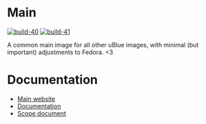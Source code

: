 # Main

[![build-40](https://github.com/ublue-os/main/actions/workflows/build-40.yml/badge.svg)](https://github.com/ublue-os/main/actions/workflows/build-40.yml)
[![build-41](https://github.com/ublue-os/main/actions/workflows/build-41.yml/badge.svg)](https://github.com/ublue-os/main/actions/workflows/build-41.yml)

A common main image for all other uBlue images, with minimal (but important) adjustments to Fedora. <3

# Documentation

- [Main website](https://universal-blue.org)
- [Documentation](https://universal-blue.discourse.group/docs?category=4)
- [Scope document](https://universal-blue.discourse.group/t/universal-blue-project-governance/51)
